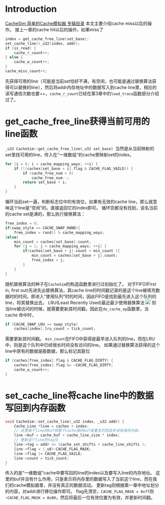 # Introduction
[CacheSim 简单的Cache模拟器 专辑目录](http://www.findspace.name/easycoding/1717)
本文主要介绍cache miss以后的操作。
接上一章的cache hit以后的操作，如果miss了
```cpp
index = get_cache_free_line(set_base);
set_cache_line((_u32)index, addr);
if (is_read) {
    cache_r_count++;
} else {
    cache_w_count++;
}
cache_miss_count++;
```
先获得可用的line（可能是当前set恰好不满，有空闲，也可能是通过替换算法获得可以替换的line），然后将addr内存地址中的数据写入到cache line里，相应的读写通信次数也要++，`cache_r_count`已经在第3章中的`load_trace`函数部分介绍过了。
# get_cache_free_line获得当前可用的line函数
`_u32 CacheSim::get_cache_free_line(_u32 set_base) `当然是从当前映射的set里找可用的line，传入在“一维数组”的cache里映射set的index。
```cpp
for (i = 0; i < cache_mapping_ways; ++i) {
    if (!(caches[set_base + i].flag & CACHE_FLAG_VAILD)) {
        if (cache_free_num > 0)
            cache_free_num--;
        return set_base + i;
    }
}
```
循环当前set一遍，判断标志位中的有效位，如果有无效的cache line，那么就意味这个line是“空闲”的。直接返回它的index即可。
循环完都没有找到，说名当前的cache set是满的，那么执行替换算法：
```cpp
free_index = 0;
if(swap_style == CACHE_SWAP_RAND){
    free_index = rand() % cache_mapping_ways;
}else{
    min_count = caches[set_base].count;
    for (j = 1; j < cache_mapping_ways; ++j) {
        if(caches[set_base + j].count < min_count ){
            min_count = caches[set_base + j].count;
            free_index = j;
        }
    }
}
```
随机替换算法的种子在`CacheSim`的构造函数里进行过初始化了。
对于FIFO(First in, first out)先进先出替换算法，其cache line的时间戳记录的是这个line被填充数据时的时间，即进入“使用队列”时的时间，因此FIFO是找到最先进入这个队列的line，将其替换出去。
LRU(Least Recently Used)最近最少使用替换算法
![](http://my.csdn.net/uploads/201205/24/1337859321_3597.png)
则当line被访问的时候，就需要更新其时间戳，因此在`do_cache_op`函数里，当cache 命中时，
```cpp
if (CACHE_SWAP_LRU == swap_style)
    caches[index].lru_count = tick_count;
```
需要更新其时间戳。
`min_count`在FIFO中获得是最早进入队列的line，而在LRU中，则是这个队列中已经很长时间没有访问的line。
如果通过替换算法获得的这个line中原有的数据是脏数据，那么标记其脏位
```cpp
if (caches[free_index].flag & CACHE_FLAG_DIRTY) {
    caches[free_index].flag &= ~CACHE_FLAG_DIRTY;
    cache_w_count++;
}
```
# set_cache_line将cache line中的数据写回到内存函数
```cpp
void CacheSim::set_cache_line(_u32 index, _u32 addr) {
    Cache_Line *line = caches + index;
    // 这里每个line的buf和整个cache类的buf是重复的而且并没有填充内容。
    line->buf = cache_buf + cache_line_size * index;
    // 更新这个line的tag位
    line->tag = addr >> (cache_set_shifts + cache_line_shifts );
    line->flag = (_u8)~CACHE_FLAG_MASK;
    line->flag |= CACHE_FLAG_VAILD;
    line->count = tick_count;
}
```
传入的是“一维数组”cache中要写回的line的index以及要写入line的内存地址。
这里的buf并没有什么作用，只是表示将内存里的数据写入了当前这个line，而在我们的cache模拟器里，并没有真正的数据流动。
更新tag则根据第一章中地址划分的内容，对addr进行移位操作即可。
flag先清空，`CACHE_FLAG_MASK = 0xff`则`~CACHE_FLAG_MASK = 0x00`，然后将最后一位有效位置为有效，并更新时间戳。





















